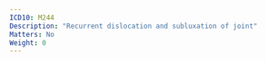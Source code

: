 ```yaml
---
ICD10: M244
Description: "Recurrent dislocation and subluxation of joint"
Matters: No
Weight: 0
---
```

